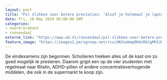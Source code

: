 ```yaml
---
layout: post
title: "Pil slikken voor betere prestaties: ‘Alsof je helemaal je laptopscherm wordt ingezogen’"
date: Fri, 10 May 2019 05:00:00 GMT
categories: 
- noord-brabant 
- roosendaal 
externe_link: "https://www.ad.nl/roosendaal/pil-slikken-voor-betere-prestaties-alsof-je-helemaal-je-laptopscherm-wordt-ingezogen~a0493267/"
feature_image: "https://images1.persgroep.net/rcs/dKXiwbmpD64zRkCgMh5JQL_9WCc/diocontent/147453781/_fitwidth/400/?appId=21791a8992982cd8da851550a453bd7f&quality=0.7"
---
```


De eindexamens zijn begonnen. Scholieren trekken alles uit de kast om zo goed mogelijk te presteren. Daarom grijpt een op de vier studenten met regelmaat naar Ritalin, ADHD-pillen of andere concentratieverhogende middelen, die ook in de supermarkt te koop zijn.
